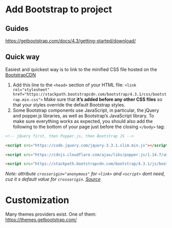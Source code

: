 # Add Bootstrap to project
## Guides 
https://getbootstrap.com/docs/4.3/getting-started/download/

## Quick way
Easiest and quickest way is to link to the minified CSS file hosted on the [BootstrapCDN](https://www.bootstrapcdn.com/)

1. Add this line to the  `<head>`  section of your HTML file: `<link rel="stylesheet" href="https://stackpath.bootstrapcdn.com/bootstrap/4.3.1/css/bootstrap.min.css">` Make sure that **it’s added before any other CSS files** so that your styles override the default Bootstrap styles.
2. Some Bootstrap components use JavaScript, in particular, the jQuery and popper.js libraries, as well as Bootstrap’s JavaScript library. To make sure everything works as expected, you should also add the following to the bottom of your page just before the closing  `</body>`  tag:
```html
<!-- jQuery first, then Popper.js, then Bootstrap JS -->

<script src="https://code.jquery.com/jquery-3.3.1.slim.min.js"></script>

<script src="https://cdnjs.cloudflare.com/ajax/libs/popper.js/1.14.7/umd/popper.min.js"></script>

<script src="https://stackpath.bootstrapcdn.com/bootstrap/4.3.1/js/bootstrap.min.js"></script>
```
_Note: attribute `crossorigin="anonymous"` for `<link>` and `<script>` dont need, cuz it s default value for `crossorigin`. [Source](https://developer.mozilla.org/ru/docs/Web/HTML/Attributes/crossorigin)_

# Customization
Many themes providers exist. One of them: https://themes.getbootstrap.com/